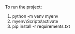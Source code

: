 To run the project:
1) python -m venv myenv
2) myenv\Scripts\activate
3) pip install -r requirements.txt
